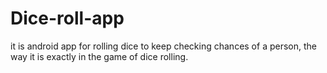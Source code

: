 # Dice-roll-app
it is android app for rolling dice to keep checking chances of a person, the way it is exactly in the game of dice rolling.
